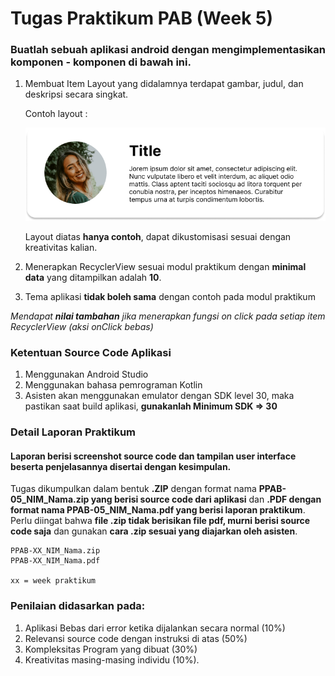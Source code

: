 # Tugas Praktikum PAB (Week 5)

### Buatlah sebuah aplikasi android dengan mengimplementasikan komponen - komponen di bawah ini.

  1. Membuat Item Layout yang didalamnya terdapat gambar, judul, dan deskripsi secara singkat.

      Contoh layout : 

      ![alt text](assets/item_layout.png)
     
      Layout diatas **hanya contoh**, dapat dikustomisasi sesuai dengan kreativitas kalian.

  2. Menerapkan RecyclerView sesuai modul praktikum dengan **minimal data** yang ditampilkan adalah **10**.
  3. Tema aplikasi **tidak boleh sama** dengan contoh pada modul praktikum
     
  _Mendapat **nilai tambahan** jika menerapkan fungsi _on click_ pada setiap item RecyclerView (aksi onClick bebas)_
  
  ### Ketentuan Source Code Aplikasi
1. Menggunakan Android Studio
2. Menggunakan bahasa pemrograman Kotlin
3. Asisten akan menggunakan emulator dengan SDK level 30, maka pastikan saat build aplikasi, **gunakanlah Minimum SDK => 30**


 ### Detail Laporan Praktikum
#### Laporan berisi screenshot source code dan tampilan user interface beserta penjelasannya disertai dengan kesimpulan. 
    
Tugas dikumpulkan dalam bentuk **.ZIP** dengan format nama **PPAB-05_NIM_Nama.zip yang berisi source code dari aplikasi** dan **.PDF dengan format nama PPAB-05_NIM_Nama.pdf yang berisi laporan praktikum**. Perlu diingat bahwa **file .zip tidak berisikan file pdf, murni berisi source code saja** dan gunakan **cara .zip sesuai yang diajarkan oleh asisten**.

    PPAB-XX_NIM_Nama.zip
    PPAB-XX_NIM_Nama.pdf
    
    xx = week praktikum

### Penilaian didasarkan pada: 

  1. Aplikasi Bebas dari error ketika dijalankan secara normal (10%)
  2. Relevansi source code dengan instruksi di atas (50%) 
  3. Kompleksitas Program yang dibuat (30%)
  4. Kreativitas masing-masing individu (10%). 
